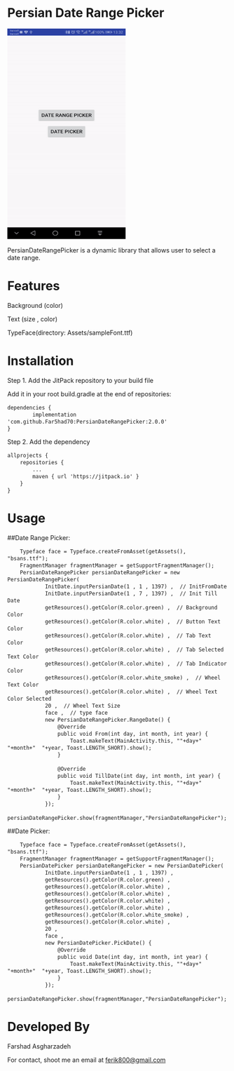 # Persian Date Range Picker

<img src="https://raw.githubusercontent.com/Far5had70/PersianDateRangePicker/master/capture.gif" height="480" width="270">

 PersianDateRangePicker is a dynamic library that allows user to select a date range.

# Features

Background (color)

Text (size , color)

TypeFace(directory: Assets/sampleFont.ttf)



# Installation

Step 1. Add the JitPack repository to your build file

Add it in your root build.gradle at the end of repositories:

	dependencies {
	        implementation 'com.github.Far5had70:PersianDateRangePicker:2.0.0'
	}
	
Step 2. Add the dependency

	allprojects {
		repositories {
			...
			maven { url 'https://jitpack.io' }
		}
	}



# Usage

##Date Range Picker:

        Typeface face = Typeface.createFromAsset(getAssets(), "bsans.ttf");
        FragmentManager fragmentManager = getSupportFragmentManager();
        PersianDateRangePicker persianDateRangePicker = new PersianDateRangePicker(
                InitDate.inputPersianDate(1 , 1 , 1397) ,  // InitFromDate
                InitDate.inputPersianDate(1 , 7 , 1397) ,  // Init Till Date
                getResources().getColor(R.color.green) ,  // Background Color
                getResources().getColor(R.color.white) ,  // Button Text Color
                getResources().getColor(R.color.white) ,  // Tab Text Color
                getResources().getColor(R.color.white) ,  // Tab Selected Text Color
                getResources().getColor(R.color.white) ,  // Tab Indicator Color
                getResources().getColor(R.color.white_smoke) ,  // Wheel Text Color
                getResources().getColor(R.color.white) ,  // Wheel Text Color Selected
                20 ,  // Wheel Text Size
                face ,  // type face
                new PersianDateRangePicker.RangeDate() {
                    @Override
                    public void From(int day, int month, int year) {
                        Toast.makeText(MainActivity.this, ""+day+"  "+month+"  "+year, Toast.LENGTH_SHORT).show();
                    }

                    @Override
                    public void TillDate(int day, int month, int year) {
                        Toast.makeText(MainActivity.this, ""+day+"  "+month+"  "+year, Toast.LENGTH_SHORT).show();
                    }
                });
        persianDateRangePicker.show(fragmentManager,"PersianDateRangePicker");
       

##Date Picker:

        Typeface face = Typeface.createFromAsset(getAssets(), "bsans.ttf");
        FragmentManager fragmentManager = getSupportFragmentManager();
        PersianDatePicker persianDateRangePicker = new PersianDatePicker(
                InitDate.inputPersianDate(1 , 1 , 1397) ,
                getResources().getColor(R.color.green) ,
                getResources().getColor(R.color.white) ,
                getResources().getColor(R.color.white) ,
                getResources().getColor(R.color.white) ,
                getResources().getColor(R.color.white) ,
                getResources().getColor(R.color.white_smoke) ,
                getResources().getColor(R.color.white) ,
                20 ,
                face ,
                new PersianDatePicker.PickDate() {
                    @Override
                    public void Date(int day, int month, int year) {
                        Toast.makeText(MainActivity.this, ""+day+"  "+month+"  "+year, Toast.LENGTH_SHORT).show();
                    }
                });
        persianDateRangePicker.show(fragmentManager,"PersianDateRangePicker");


# Developed By

Farshad Asgharzadeh

For contact, shoot me an email at ferik800@gmail.com
